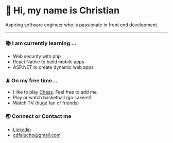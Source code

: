 # 👋 Hi, my name is Christian  
Aspiring software engineer who is passionate in front end development.

------------------------------

### 📚 I am currently learning ...

- Web security with php
- React Native to build mobile apps
- ASP.NET to create dynamic web apps

### ♟ On my free time...

- I like to play [Chess](https://www.chess.com/register?ref_id=62505398). Feel free to add me.
- Play or watch basketball (go Lakers!)
- Watch TV (huge fan of friends)
 
### 🌏 Connect or Contact me 

- [Linkedin](https://www.linkedin.com/in/cdfalucho/)
- cdfalucho@gmail.com





